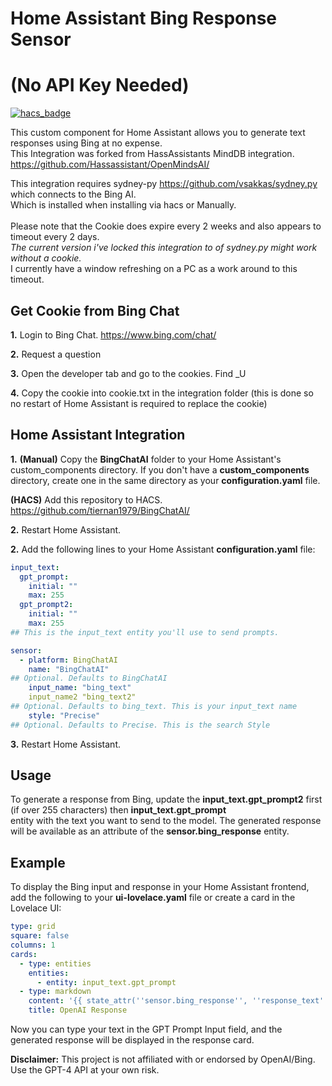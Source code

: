 
# Home Assistant Bing Response Sensor 
# (No API Key Needed)

[![hacs_badge](https://img.shields.io/badge/HACS-Default-orange.svg)](https://github.com/custom-components/hacs)

This custom component for Home Assistant allows you to generate text responses using Bing at no expense.<BR>
This Integration was forked from HassAssistants MindDB integration. https://github.com/Hassassistant/OpenMindsAI/

This integration requires sydney-py https://github.com/vsakkas/sydney.py which connects to the Bing AI.<BR>
Which is installed when installing via hacs or Manually.<BR><BR>
Please note that the Cookie does expire every 2 weeks and also appears to timeout every 2 days.<BR>
<i> The current version i've locked this integration to of sydney.py might work without a cookie.</i><BR>
I currently have a window refreshing on a PC as a work around to this timeout.<BR>

## Get Cookie from Bing Chat

**1.** Login to Bing Chat. https://www.bing.com/chat/

**2.** Request a question 

**3.** Open the developer tab and go to the cookies. Find _U

**4.** Copy the cookie into cookie.txt in the integration folder (this is done so no restart of Home Assistant is required to replace the cookie)


## Home Assistant Integration
**1.** 
**(Manual)** Copy the **BingChatAI** folder to your Home Assistant's custom_components directory. If you don't have a **custom_components** directory, create one in the same directory as your **configuration.yaml** file.

**(HACS)** Add this repository to HACS. https://github.com/tiernan1979/BingChatAI/

**2.** Restart Home Assistant.

**2.** Add the following lines to your Home Assistant **configuration.yaml** file:

```yaml
input_text:
  gpt_prompt:
    initial: ""
    max: 255
  gpt_prompt2:
    initial: ""
    max: 255
## This is the input_text entity you'll use to send prompts.

sensor:
  - platform: BingChatAI
    name: "BingChatAI"
## Optional. Defaults to BingChatAI
    input_name: "bing_text"
    input_name2 "bing_text2"
## Optional. Defaults to bing_text. This is your input_text name
    style: "Precise"
## Optional. Defaults to Precise. This is the search Style
```
**3.** Restart Home Assistant.

## Usage
To generate a response from Bing, update the **input_text.gpt_prompt2** first (if over 255 characters) then **input_text.gpt_prompt** <BR>
entity with the text you want to send to the model. The generated response will be available as an attribute of the **sensor.bing_response** entity.

## Example
To display the Bing input and response in your Home Assistant frontend, add the following to your **ui-lovelace.yaml** file or create a card in the Lovelace UI:

```yaml
type: grid
square: false
columns: 1
cards:
  - type: entities
    entities:
      - entity: input_text.gpt_prompt
  - type: markdown
    content: '{{ state_attr(''sensor.bing_response'', ''response_text'') }}'
    title: OpenAI Response
```
Now you can type your text in the GPT Prompt Input field, and the generated response will be displayed in the response card.

**Disclaimer:** This project is not affiliated with or endorsed by OpenAI/Bing. Use the GPT-4 API at your own risk.

